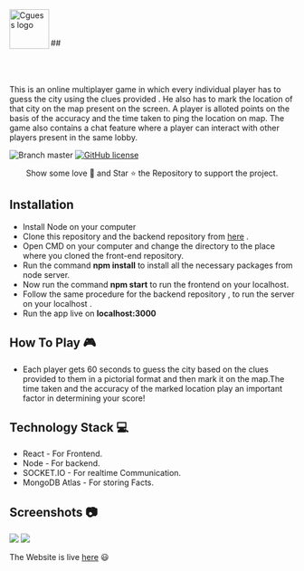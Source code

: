 <a href="https://cguess1.web.app/">
    <img src="https://i.imgur.com/7uTfVwp.png" alt="Cguess logo" title="Cguess" align="left" height="70" />
</a>
</br></br></br>
##     

</br></br></br>This is an online multiplayer game in which every individual player has to guess the city using the clues provided . He also has to mark the location of that city on the map present on the screen. A player is alloted points on the basis of the accuracy and the time taken to ping the location on map. The game also contains a chat feature where a player can interact with other players present in the same lobby. 

![Branch master](https://img.shields.io/badge/branch-master-brightgreen.svg?style=flat-square) [![GitHub license](https://img.shields.io/badge/license-MIT-blue.svg)](https://github.com/arnabuchiha/CGuess-game/blob/master/LICENSE)

<p align="center">
Show some love 💜 and Star ⭐️ the Repository to support the project.

## Installation

- Install Node on your computer
- Clone this repository and the backend repository from <a href="https://github.com/arnabuchiha/CGuess-backend">here</a> .
- Open CMD on your computer and change the directory to the place where you cloned the front-end repository.
- Run the command **npm install** to install all the necessary packages from node server.
- Now run the command **npm start** to run the frontend on your localhost.
- Follow the same procedure for the backend repository , to run the server on your localhost .
- Run the app live on **localhost:3000** 


## How To Play :video_game:

- Each player gets 60 seconds to guess the city based on the clues provided to them in a pictorial format and then mark it on the map.The time taken and the accuracy of the marked location play an important factor in determining your score!

## Technology Stack :computer:
 - React - For Frontend. 
 - Node  - For backend.
 - SOCKET.IO - For realtime Communication.
 - MongoDB Atlas - For storing Facts.
 
  
 ## Screenshots  :camera:
 
 
 
<img src="https://i.imgur.com/YsxxnEZ.png"/>
 
 
<img src="https://i.imgur.com/expkjlX.png" />





 
 

 
 
 The Website is live <a href="https://cguess1.web.app/">here</a> :smiley: 



